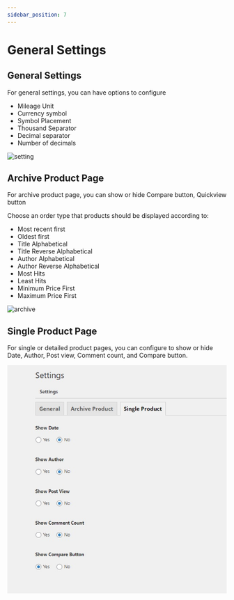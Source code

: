 ```yaml
---
sidebar_position: 7
---
```


# General Settings

## General Settings

For general settings, you can have options to configure


* Mileage Unit
* Currency symbol
* Symbol Placement
* Thousand Separator
* Decimal separator
* Number of decimals

![setting](./img/setting.avif)

## Archive Product Page

For archive product page, you can show or hide Compare button, Quickview button

Choose an order type that products should be displayed according to:


* Most recent first
* Oldest first
* Title Alphabetical
* Title Reverse Alphabetical
* Author Alphabetical
* Author Reverse Alphabetical
* Most Hits
* Least Hits
* Minimum Price First
* Maximum Price First

![archive](./img/archive.avif)

## Single Product Page

For single or detailed product pages, you can configure to show or hide Date, Author, Post view, Comment count, and Compare button.

![single](./img/single.jpeg)

